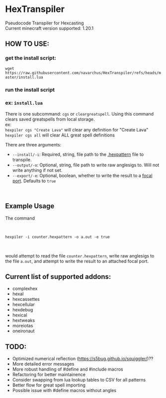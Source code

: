 # HexTranspiler
Pseudocode Transpiler for Hexcasting
<br/>
Current minecraft version supported: 1.20.1

## HOW TO USE:
### get the install script:
`wget https://raw.githubusercontent.com/navarchus/HexTranspiler/refs/heads/master/install.lua`
<br/>
### run the install script
### ex: `install.lua`
There is one subcommand: `cgs` or `cleargreatspell`. Using this command clears saved greatspells from local storage.
<br/>
ex:
<br/>
`hexpiler cgs "Create Lava"` will clear any definition for "Create Lava"
<br/>
`hexpiler cgs all` will clear ALL great spell definitions
<br/>

There are three arguments:
- `--install/-i`: Required, string, file path to the [.hexpattern](https://marketplace.visualstudio.com/items?itemName=object-Object.hex-casting) file to transpile.
- `--output/-o`: Optional, string, file path to write raw anglesigs to. Will not write anything if not set.
- `--export/-e`: Optional, boolean, whether to write the result to a [focal port](https://github.com/SamsTheNerd/ducky-periphs/wiki/Focal-Port). Defaults to `true`

<br/>

## Example Usage
The command

<br/>

`hexpiler -i counter.hexpattern -o a.out -e true`

<br/>

would attempt to read the file `counter.hexpattern`, write raw anglesigs to the file `a.out`, and attempt to write the result to an attached focal port.

## Current list of supported addons:
- complexhex
- hexal
- hexcassettes
- hexcellular
- hexdebug
- hexical
- hextweaks
- moreiotas
- oneironaut

## TODO:
- Optimized numerical reflection (https://s5bug.github.io/squiggler/)??
- More detailed error messages
- More robust handling of #define and #include macros
- Refactoring for better maintainence
- Consider swapping from lua lookup tables to CSV for all patterns
- Better flow for great spell importing
- Possible issue with #define macros without angles